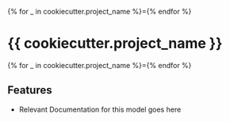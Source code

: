 {% for _ in cookiecutter.project_name %}={% endfor %}
# {{ cookiecutter.project_name }}
{% for _ in cookiecutter.project_name %}={% endfor %}

Features
--------

* Relevant Documentation for this model goes here

